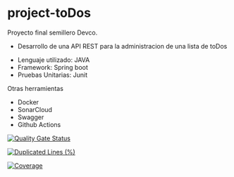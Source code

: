 # project-toDos

Proyecto final semillero Devco.

- Desarrollo de una API REST para la administracion de una lista de toDos

* Lenguaje utilizado: JAVA 
* Framework: Spring boot 
* Pruebas Unitarias: Junit 

Otras herramientas 
* Docker 
* SonarCloud 
* Swagger 
* Github Actions

[![Quality Gate Status](https://sonarcloud.io/api/project_badges/measure?project=lajuruiz_project-todos&metric=alert_status)](https://sonarcloud.io/summary/new_code?id=lajuruiz_project-todos)

[![Duplicated Lines (%)](https://sonarcloud.io/api/project_badges/measure?project=lajuruiz_project-todos&metric=duplicated_lines_density)](https://sonarcloud.io/summary/new_code?id=lajuruiz_project-todos)

[![Coverage](https://sonarcloud.io/api/project_badges/measure?project=lajuruiz_project-todos&metric=coverage)](https://sonarcloud.io/summary/new_code?id=lajuruiz_project-todos)

